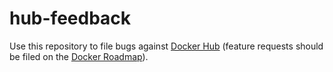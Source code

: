 # hub-feedback

Use this repository to file bugs against [Docker Hub](https://hub.docker.com/) (feature requests should be filed on the [Docker Roadmap](https://github.com/docker/roadmap)).

